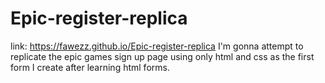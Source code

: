 # Epic-register-replica
link: https://fawezz.github.io/Epic-register-replica
I'm gonna attempt to replicate the epic games sign up page using only html and css as the first form I create after learning html forms.
